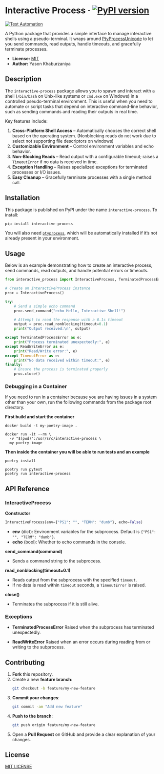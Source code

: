 # Interactive Process &middot; [![PyPI version](https://img.shields.io/pypi/v/interactive-process.svg)](https://pypi.org/project/interactive-process/)
[![Test Automation](https://github.com/breba-apps/interactive_process/actions/workflows/test.yaml/badge.svg)](https://github.com/breba-apps/interactive_process/actions/workflows/test.yaml)

A Python package that provides a simple interface to manage interactive shells using a pseudo-terminal. It wraps around [PtyProcessUnicode][ptyprocess-docs] to let you send commands, read outputs, handle timeouts, and gracefully terminate processes.

- **License:** [MIT](#license)
- **Author:** Yason Khaburzaniya

## Description

The `interactive-process` package allows you to spawn and interact with a shell (`/bin/bash` on Unix-like systems or `cmd.exe` on Windows) in a controlled pseudo-terminal environment. This is useful when you need to automate or script tasks that depend on interactive command-line behavior, such as sending commands and reading their outputs in real time.

Key features include:
1. **Cross-Platform Shell Access** – Automatically chooses the correct shell based on the operating system. (Nonblocking reads do not work due to select not supporting file descriptors on windows)
2. **Customizable Environment** – Control environment variables and echo behavior.
3. **Non-Blocking Reads** – Read output with a configurable timeout; raises a `TimeoutError` if no data is received in time.
4. **Exception Handling** – Raises specialized exceptions for terminated processes or I/O issues.
5. **Easy Cleanup** – Gracefully terminate processes with a single method call.

## Installation

This package is published on PyPI under the name `interactive-process`. To install:

```bash
pip install interactive-process
```

You will also need [`ptyprocess`][ptyprocess-pypi], which will be automatically installed if it’s not already present in your environment.

## Usage

Below is an example demonstrating how to create an interactive process, send commands, read outputs, and handle potential errors or timeouts.

```python
from interactive_process import InteractiveProcess, TerminatedProcessError, ReadWriteError

# Create an InteractiveProcess instance
proc = InteractiveProcess()

try:
    # Send a simple echo command
    proc.send_command("echo Hello, Interactive Shell!")

    # Attempt to read the response with a 0.1s timeout
    output = proc.read_nonblocking(timeout=0.1)
    print("Output received:\n", output)

except TerminatedProcessError as e:
    print("Process terminated unexpectedly:", e)
except ReadWriteError as e:
    print("Read/Write error:", e)
except TimeoutError as e:
    print("No data received within timeout:", e)
finally:
    # Ensure the process is terminated properly
    proc.close()
```

### Debugging in a Container

If you need to run in a container because you are having issues in a system other than your own, run the following commands from the package root directory.

**First build and start the container**
```shell
docker build -t my-poetry-image .

docker run -it --rm \            
  -v "$(pwd)":/usr/src/interactive-process \
  my-poetry-image
```
**Then inside the container you will be able to run tests and an example**
```shell
poetry install

poetry run pytest
poetry run interactive-process
```

## API Reference

### InteractiveProcess

**Constructor**
```python
InteractiveProcess(env={"PS1": "", "TERM": "dumb"}, echo=False)
```
- **env** (dict): Environment variables for the subprocess. Default is `{"PS1": "", "TERM": "dumb"}`.
- **echo** (bool): Whether to echo commands in the console.

**send_command(command)**
- Sends a command string to the subprocess.

**read_nonblocking(timeout=0.1)**
- Reads output from the subprocess with the specified `timeout`.
- If no data is read within `timeout` seconds, a `TimeoutError` is raised.

**close()**
- Terminates the subprocess if it is still alive.

### Exceptions

- **TerminatedProcessError**
  Raised when the subprocess has terminated unexpectedly.

- **ReadWriteError**
  Raised when an error occurs during reading from or writing to the subprocess.

## Contributing

1. **Fork** this repository.
2. Create a new **feature branch**:
   ```bash
   git checkout -b feature/my-new-feature
   ```
3. **Commit your changes**:
   ```bash
   git commit -am "Add new feature"
   ```
4. **Push to the branch**:
   ```bash
   git push origin feature/my-new-feature
   ```
5. Open a **Pull Request** on GitHub and provide a clear explanation of your changes.

## License

[MIT LICENSE](LICENSE)



[ptyprocess-docs]: https://pexpect.readthedocs.io/en/stable/api/pty_process.html
[ptyprocess-pypi]: https://pypi.org/project/ptyprocess/